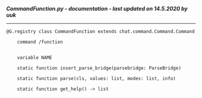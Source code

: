 ***CommandFunction.py - documentation - last updated on 14.5.2020 by uuk***
___

    @G.registry class CommandFunction extends chat.command.Command.Command
        
        command /function


        variable NAME

        static function insert_parse_bridge(parsebridge: ParseBridge)

        static function parse(cls, values: list, modes: list, info)

        static function get_help() -> list